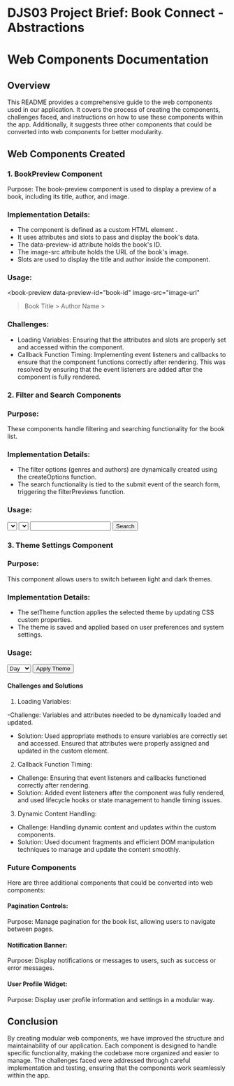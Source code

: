 # DJS03 Project Brief: Book Connect - Abstractions

# Web Components Documentation

## Overview

This README provides a comprehensive guide to the web components used in our application. It covers the process of creating the components, challenges faced, and instructions on how to use these components within the app. Additionally, it suggests three other components that could be converted into web components for better modularity.

## Web Components Created

### 1. BookPreview Component

Purpose:
The book-preview component is used to display a preview of a book, including its title, author, and image.

### Implementation Details:

- The component is defined as a custom HTML element <book-preview>.
- It uses attributes and slots to pass and display the book's data.
- The data-preview-id attribute holds the book's ID.
- The image-src attribute holds the URL of the book's image.
- Slots are used to display the title and author inside the component.

### Usage:

<book-preview
data-preview-id="book-id"
image-src="image-url"

> <span slot="title">Book Title</span> > <span slot="author">Author Name</span> > </book-preview>

### Challenges:

- Loading Variables: Ensuring that the attributes and slots are properly set and accessed within the component.
- Callback Function Timing: Implementing event listeners and callbacks to ensure that the component functions correctly after rendering. This was resolved by ensuring that the event listeners are added after the component is fully rendered.

### 2. Filter and Search Components

### Purpose:

These components handle filtering and searching functionality for the book list.

### Implementation Details:

- The filter options (genres and authors) are dynamically created using the createOptions function.
- The search functionality is tied to the submit event of the search form, triggering the filterPreviews function.

### Usage:

<form data-search-form>
  <select data-search-genres></select>
  <select data-search-authors></select>
  <input type="text" data-search-title />
  <button type="submit">Search</button>
</form>

### 3. Theme Settings Component

### Purpose:

This component allows users to switch between light and dark themes.

### Implementation Details:

- The setTheme function applies the selected theme by updating CSS custom properties.
- The theme is saved and applied based on user preferences and system settings.

### Usage:

<form data-settings-form>
  <select data-settings-theme>
    <option value="day">Day</option>
    <option value="night">Night</option>
  </select>
  <button type="submit">Apply Theme</button>
</form>

#### Challenges and Solutions

1. Loading Variables:

-Challenge: Variables and attributes needed to be dynamically loaded and updated.

- Solution: Used appropriate methods to ensure variables are correctly set and accessed. Ensured that attributes were properly assigned and updated in the custom element.

2. Callback Function Timing:

- Challenge: Ensuring that event listeners and callbacks functioned correctly after rendering.
- Solution: Added event listeners after the component was fully rendered, and used lifecycle hooks or state management to handle timing issues.

3. Dynamic Content Handling:

- Challenge: Handling dynamic content and updates within the custom components.
- Solution: Used document fragments and efficient DOM manipulation techniques to manage and update the content smoothly.

### Future Components

Here are three additional components that could be converted into web components:

#### Pagination Controls:

Purpose: Manage pagination for the book list, allowing users to navigate between pages.

#### Notification Banner:

Purpose: Display notifications or messages to users, such as success or error messages.

#### User Profile Widget:

Purpose: Display user profile information and settings in a modular way.

## Conclusion

By creating modular web components, we have improved the structure and maintainability of our application. Each component is designed to handle specific functionality, making the codebase more organized and easier to manage. The challenges faced were addressed through careful implementation and testing, ensuring that the components work seamlessly within the app.
